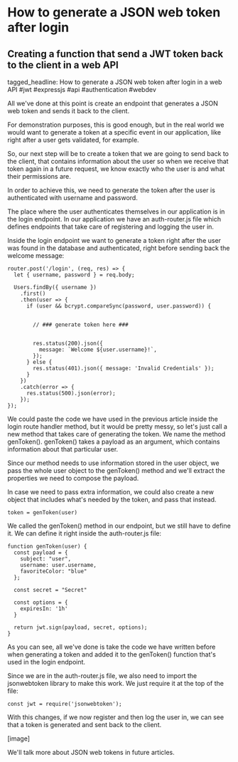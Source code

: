 # How to generate a JSON web token after login
## Creating a function that send a JWT token back to the client in a web API

tagged_headline: How to generate a JSON web token after login in a web API #jwt #expressjs #api #authentication #webdev


All we've done at this point is create an endpoint that generates a JSON web token and sends it back to the client.

For demonstration purposes, this is good enough, but in the real world we would want to generate a token at a specific event in our application, like right after a user gets validated, for example.

So, our next step will be to create a token that we are going to send back to the client, that contains information about the user so when we receive that token again in a future request, we know exactly who the user is and what their permissions are.

In order to achieve this, we need to generate the token after the user is authenticated with username and password.

The place where the user authenticates themselves in our application is in the login endpoint.
In our application we have an auth-router.js file which defines endpoints that take care of registering and logging the user in.

Inside the login endpoint we want to generate a token right after the user was found in the database and authenticated, right before sending back the welcome message:

```
router.post('/login', (req, res) => {
  let { username, password } = req.body;

  Users.findBy({ username })
    .first()
    .then(user => {
      if (user && bcrypt.compareSync(password, user.password)) {


        // ### generate token here ###


        res.status(200).json({
          message: `Welcome ${user.username}!`,
        });
      } else {
        res.status(401).json({ message: 'Invalid Credentials' });
      }
    })
    .catch(error => {
      res.status(500).json(error);
    });
});
```

We could paste the code we have used in the previous article inside the login route handler method, but it would be pretty messy, so let's just call a new method that takes care of generating the token.
We name the method genToken(). genToken() takes a payload as an argument, which contains information about that particular user.

Since our method needs to use information stored in the user object, we pass the  whole user object to the genToken() method and we'll extract the properties we need to compose the payload.

In case we need to pass extra information, we could also create a new object that includes what's needed by the token, and pass that instead.

```
token = genToken(user)
```

We called the genToken() method in our endpoint, but we still have to define it. We can define it right inside the auth-router.js file:

```
function genToken(user) {
  const payload = {
    subject: "user",
    username: user.username,
    favoriteColor: "blue"
  };

  const secret = "Secret"

  const options = {
    expiresIn: '1h'
  }

  return jwt.sign(payload, secret, options);
}
```

As you can see, all we've done is take the code we have written before when generating a token and added it to the genToken() function that's used in the login endpoint.

Since we are in the auth-router.js file, we also need to import the jsonwebtoken library to make this work. We just require it at the top of the file:

```
const jwt = require('jsonwebtoken');
```

With this changes, if we now register and then log the user in, we can see that a token is generated and sent back to the client.

[image]

We'll talk more about JSON web tokens in future articles.

